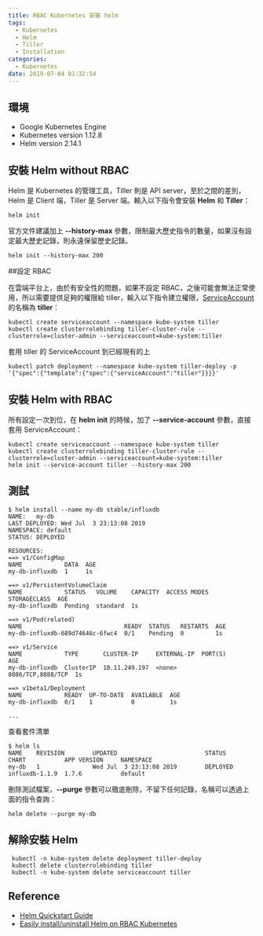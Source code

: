 ```yaml
---
title: RBAC Kubernetes 安裝 helm
tags:
  - Kubernetes
  - Helm
  - Tiller
  - Installation
categories:
  - Kubernetes
date: 2019-07-04 01:32:54
---
```



## 環境

- Google Kubernetes Engine
- Kubernetes version 1.12.8
- Helm version 2.14.1

## 安裝 Helm without RBAC

Helm 是 Kubernetes 的管理工具，Tiller 則是 API server，至於之間的差別，Helm 是 Client 端，Tiller 是 Server 端。輸入以下指令會安裝 **Helm** 和 **Tiller**：

```shell
helm init
```

官方文件建議加上 **--history-max** 參數，限制最大歷史指令的數量，如果沒有設定最大歷史記錄，則永遠保留歷史記錄。

```shell
helm init --history-max 200
```

##設定 RBAC

在雲端平台上，由於有安全性的問題，如果不設定 RBAC，之後可能會無法正常使用，所以需要提供足夠的權限給 tiller，輸入以下指令建立權限，[ServiceAccount](https://kubernetes.io/docs/tasks/configure-pod-container/configure-service-account/) 的名稱為 **tiller**：

```shell
kubectl create serviceaccount --namespace kube-system tiller
kubectl create clusterrolebinding tiller-cluster-rule --clusterrole=cluster-admin --serviceaccount=kube-system:tiller
```

套用 tiller 的 ServiceAccount 到已經現有的上

```shell
kubectl patch deployment --namespace kube-system tiller-deploy -p '{"spec":{"template":{"spec":{"serviceAccount":"tiller"}}}}'
```

## 安裝 Helm with RBAC

所有設定一次到位，在 **helm init** 的時候，加了 **--service-account** 參數，直接套用 ServiceAccount：

```shell
kubectl create serviceaccount --namespace kube-system tiller
kubectl create clusterrolebinding tiller-cluster-rule --clusterrole=cluster-admin --serviceaccount=kube-system:tiller
helm init --service-account tiller --history-max 200
```

## 測試

```shell
$ helm install --name my-db stable/influxdb
NAME:   my-db
LAST DEPLOYED: Wed Jul  3 23:13:08 2019
NAMESPACE: default
STATUS: DEPLOYED

RESOURCES:
==> v1/ConfigMap
NAME            DATA  AGE
my-db-influxdb  1     1s

==> v1/PersistentVolumeClaim
NAME            STATUS   VOLUME    CAPACITY  ACCESS MODES  STORAGECLASS  AGE
my-db-influxdb  Pending  standard  1s

==> v1/Pod(related)
NAME                             READY  STATUS   RESTARTS  AGE
my-db-influxdb-689d74646c-6fwc4  0/1    Pending  0         1s

==> v1/Service
NAME            TYPE       CLUSTER-IP     EXTERNAL-IP  PORT(S)            AGE
my-db-influxdb  ClusterIP  10.11.249.197  <none>       8086/TCP,8088/TCP  1s

==> v1beta1/Deployment
NAME            READY  UP-TO-DATE  AVAILABLE  AGE
my-db-influxdb  0/1    1           0          1s

...
```

查看套件清單

```shell
$ helm ls
NAME    REVISION        UPDATED                         STATUS          CHART           APP VERSION     NAMESPACE
my-db   1               Wed Jul  3 23:13:08 2019        DEPLOYED        influxdb-1.1.9  1.7.6           default
```

刪除測試檔案，**--purge** 參數可以徹底刪除，不留下任何記錄，名稱可以透過上面的指令查詢：

```shell
helm delete --purge my-db
```

## 解除安裝 Helm

```shell
 kubectl -n kube-system delete deployment tiller-deploy
 kubectl delete clusterrolebinding tiller
 kubectl -n kube-system delete serviceaccount tiller
```

## Reference

- [Helm Quickstart Guide](https://helm.sh/docs/using_helm/#quickstart-guide)
- [Easily install/uninstall Helm on RBAC Kubernetes](https://medium.com/@pczarkowski/easily-install-uninstall-helm-on-rbac-kubernetes-8c3c0e22d0d7)

